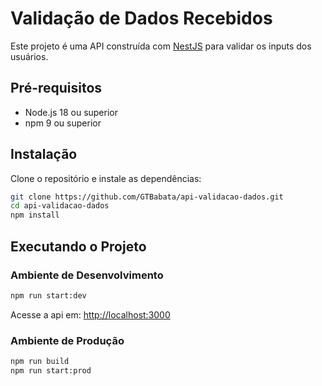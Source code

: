 # Validação de Dados Recebidos

Este projeto é uma API construída com [NestJS](https://nestjs.com/) para validar os inputs dos usuários.

## Pré-requisitos

- Node.js 18 ou superior
- npm 9 ou superior

## Instalação

Clone o repositório e instale as dependências:

```bash
git clone https://github.com/GTBabata/api-validacao-dados.git
cd api-validacao-dados
npm install
```

## Executando o Projeto

### Ambiente de Desenvolvimento

```bash
npm run start:dev
```

Acesse a api em: [http://localhost:3000](http://localhost:3000)

### Ambiente de Produção

```bash
npm run build
npm run start:prod
```
